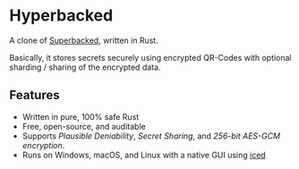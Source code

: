 # Hyperbacked

A clone of [Superbacked](https://superbacked.com/), written in Rust.

Basically, it stores secrets securely using encrypted QR-Codes with optional sharding / sharing of the encrypted data.

## Features

-   Written in pure, 100% safe Rust
-   Free, open-source, and auditable
-   Supports _Plausible Deniability_, _Secret Sharing_, and _256-bit AES-GCM encryption_.
-   Runs on Windows, macOS, and Linux with a native GUI using [iced](https://iced.rs)
